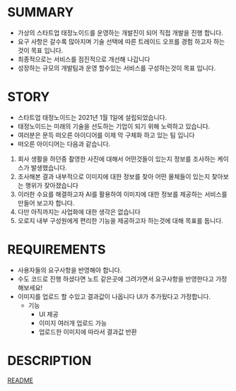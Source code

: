 # SUMMARY
- 가상의 스타트업 태정노이드를 운영하는 개발진이 되어 직접 개발을 진행 합니다. 
- 요구 사항은 갈수록 많아지며 기술 선택에 따른 트레이드 오프를 경험 하고자 하는것이 목표 입니다. 
- 최종적으로는 서비스를 점진적으로 개선해 나갑니다 
- 성장하는 규모의 개발팀과 운영 할수있는 서비스를 구성하는것이 목표 입니다.

# STORY
- 스타트업 태정노이드는 2021년 1월 1일에 설립되었습니다.
- 태정노이드는 미래의 기술을 선도하는 기업이 되기 위해 노력하고 있습니다.
- 여러분은 문득 떠오른 아이디어를 이제 막 구체화 하고 있는 팀 입니다
- 떠오른 아이디어는 다음과 같습니다.

1. 회사 생활을 하던중 촬영한 사진에 대해서 어떤것들이 있는지 정보를 조사하는 케이스가 발생했습니다. 
2. 조사해본 결과 내부적으로 이미지에 대한 정보를 찾아 어떤 물체들이 있는지 찾아보는 행위가 잦아졌습니다 
3. 이러한 수요를 해결하고자 AI를 활용하여 이미지에 대한 정보를 제공하는 서비스를 만들어 보고자 합니다.
4. 다만 아직까지는 사업화에 대한 생각은 없습니다
5. 오로지 내부 구성원에게 편리한 기능을 제공하고자 하는것에 대해 목표를 둡니다.

# REQUIREMENTS
- 사용자들의 요구사항을 반영해야 합니다.
- 수도 코드로 진행 하셨다면 노트 같은곳에 그려가면서 
요구사항을 반영한다고 가정 해보세요!
- 이미지를 업로드 할 수있고 결과값이 나옵니다 UI가 추가됬다고 가정합니다.
  - 기능 
      - UI 제공 
      - 이미지 여러개 업로드 가능
      - 업로드한 이미지에 따라서 결과값 반환

# DESCRIPTION
[README](https://www.notion.so/StartUp-Project-With-Monolith-to-MSA-1430a2c4ae1e8042ba7fc0637ddad6e1?pvs=4)

